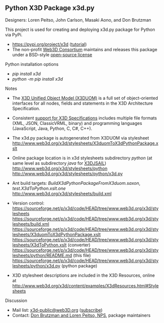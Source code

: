 ## Python X3D Package x3d.py

Designers: Loren Peitso, John Carlson, Masaki Aono, and Don Brutzman

This project is used for creating and deploying x3d.py package for Python via PyPi.

* https://pypi.org/project/x3d ([tutorial](https://packaging.python.org/tutorials/packaging-projects))
* The non-profit [Web3D Consortium](https://www.web3D.org) maintains and releases this package under a BSD-style [open-source license](https://www.web3d.org/x3d/content/license.html)

Python installation options

* *pip install x3d*
* *python -m pip install x3d*

Notes

* The [X3D Unified Object Model (X3DUOM)](http://www.web3d.org/specifications/X3DUOM.html) is a full set of object-oriented interfaces for all nodes, fields and statements in the X3D Architecture Specification.

* Consistent [support for X3D Specifications](http://www.web3d.org/specifications/X3dSpecificationRelationships.png)
includes multiple file formats (XML, JSON, ClassicVRML, binary) and programming languages (JavaScript, Java, Python, C, C#, C++).

* The x3d.py package is autogenerated from X3DUOM via stylesheet
    http://www.web3d.org/x3d/stylesheets/X3duomToX3dPythonPackage.xslt

* Online package location is in x3d stylesheets subdirectory *python* (at same level as subdirectory *java* for [X3DJSAIL](http://www.web3d.org/specifications/java/X3DJSAIL.html))
    http://www.web3d.org/x3d/stylesheets/python
    http://www.web3d.org/x3d/stylesheets/python/x3d.py

* Ant build targets: *BuildX3dPythonPackageFromX3duom.saxon*, *test.X3dToPython.xslt.one*
    http://www.web3d.org/x3d/stylesheets/build.xml
    
* Version control:
    https://sourceforge.net/p/x3d/code/HEAD/tree/www.web3d.org/x3d/stylesheets
    https://sourceforge.net/p/x3d/code/HEAD/tree/www.web3d.org/x3d/stylesheets/build.xml
    https://sourceforge.net/p/x3d/code/HEAD/tree/www.web3d.org/x3d/stylesheets/X3duomToX3dPythonPackage.xslt
    https://sourceforge.net/p/x3d/code/HEAD/tree/www.web3d.org/x3d/stylesheets/X3dToPython.xslt (converter)
    https://sourceforge.net/p/x3d/code/HEAD/tree/www.web3d.org/x3d/stylesheets/python/README.md (this file)
    https://sourceforge.net/p/x3d/code/HEAD/tree/www.web3d.org/x3d/stylesheets/python/x3d.py (python package)

* X3D stylesheet descriptions are included in the X3D Resources, online at
    http://www.web3d.org/x3d/content/examples/X3dResources.html#Stylesheets

Discussion

* Mail list: [x3d-public@web3D.org](mailto:x3d-public@web3D.org?subject=Python%20X3D%20Package%20inquiry) ([subscribe](http://www.web3d.org/mailman/listinfo/x3d-public_web3d.org))
* Contact: [Don Brutzman and Loren Peitso, NPS](mailto:brutzman@nps.edu(Don%20Brutzman),lepeitso@nps.edu(Loren%20Peitso)?subject=Python%20X3D%20Package%20inquiry), package maintainers
